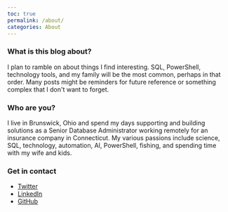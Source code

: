 ```yaml
---
toc: true
permalink: /about/
categories: About
---
```

<h3 id="what-is-this-blog-about">What is this blog about?</h3>

<p>I plan to ramble on about things I find interesting.  SQL, PowerShell, technology tools, and my family will be the most common, perhaps in that order.  Many posts might be reminders for future reference or something complex that I don't want to forget.</p>

<h3 id="who-are-you">Who are you?</h3>

<p>I live in Brunswick, Ohio and spend my days supporting and building solutions as a Senior Database Administrator working remotely for an insurance company in Connecticut.  My various passions include science, SQL, technology, automation, AI, PowerShell, fishing, and spending time with my wife and kids.</p>

<h3 id="get-in-contact">Get in contact</h3>

<ul>
  <li><a href="https://twitter.com/tomnortonjr">Twitter</a></li>
  <li><a href="https://www.linkedin.com/in/tomnortonjr/">LinkedIn</a></li>
  <li><a href="https://github.com/tomnortonjr">GitHub</a></li>  
</ul>

